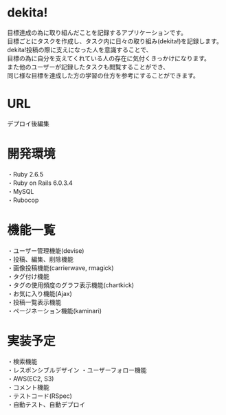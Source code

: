# dekita!
目標達成の為に取り組んだことを記録するアプリケーションです。  
目標ごとにタスクを作成し、タスク内に日々の取り組み(dekita!)を記録します。  
dekita!投稿の際に支えになった人を意識することで、  
目標の為に自分を支えてくれている人の存在に気付くきっかけになります。  
また他のユーザーが記録したタスクも閲覧することができ、  
同じ様な目標を達成した方の学習の仕方を参考にすることができます。

# URL
デプロイ後編集

# 開発環境
・Ruby 2.6.5  
・Ruby on Rails 6.0.3.4  
・MySQL  
・Rubocop

# 機能一覧
・ユーザー管理機能(devise)  
・投稿、編集、削除機能  
・画像投稿機能(carrierwave, rmagick)  
・タグ付け機能  
・タグの使用頻度のグラフ表示機能(chartkick)  
・お気に入り機能(Ajax)  
・投稿一覧表示機能  
・ページネーション機能(kaminari)  

# 実装予定
・検索機能  
・レスポンシブルデザイン
・ユーザーフォロー機能  
・AWS(EC2, S3)  
・コメント機能  
・テストコード(RSpec)  
・自動テスト、自動デプロイ